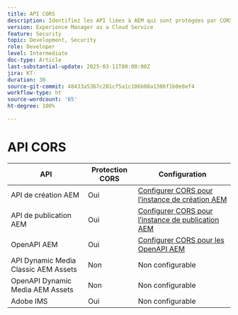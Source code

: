 ```yaml
---
title: API CORS
description: Identifiez les API liées à AEM qui sont protégées par CORS.
version: Experience Manager as a Cloud Service
feature: Security
topic: Development, Security
role: Developer
level: Intermediate
doc-type: Article
last-substantial-update: 2025-03-11T00:00:00Z
jira: KT-
duration: 30
source-git-commit: 48433a5367c281cf5a1c106b08a1306f1b0e8ef4
workflow-type: ht
source-wordcount: '65'
ht-degree: 100%

---
```


# API CORS



| API | Protection CORS | Configuration |
| --- | --- | --- |
| API de création AEM | Oui | [Configurer CORS pour l’instance de création AEM](#configure-cors-for-aem-author) |
| API de publication AEM | Oui | [Configurer CORS pour l’instance de publication AEM](#configure-cors-for-aem-publish) |
| OpenAPI AEM | Oui | [Configurer CORS pour les OpenAPI AEM](#configure-cors-for-aem-openapis) |
| API Dynamic Media Classic AEM Assets | Non | Non configurable |
| OpenAPI Dynamic Media AEM Assets | Non | Non configurable |
| Adobe IMS | Oui | Non configurable |
